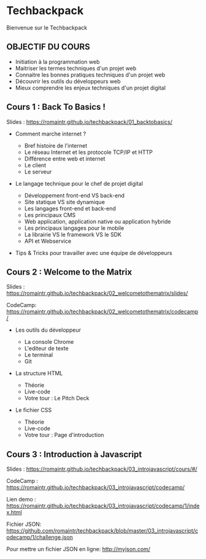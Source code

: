 
# Techbackpack

Bienvenue sur le Techbackpack

## OBJECTIF DU COURS

* Initiation à la programmation web 
* Maitriser les termes techniques d'un projet web
* Connaitre les bonnes pratiques techniques d'un projet web 
* Découvrir les outils du développeurs web
* Mieux comprendre les enjeux techniques d'un projet digital

## Cours 1 : Back To Basics !

Slides : https://romaintr.github.io/techbackpack/01_backtobasics/

* Comment marche internet ?
	* Bref histoire de l'internet
	* Le réseau Internet et les protocole TCP/IP et HTTP
	* Différence entre web et internet 
	* Le client
	* Le serveur

* Le langage technique pour le chef de projet digital
	* Développement front-end VS back-end 
	* Site statique VS site dynamique 
	* Les langages front-end et back-end 
	* Les principaux CMS
	* Web application, application native ou application hybride 
	* Les principaux langages pour le mobile 
	* La librairie VS le framework VS le SDK 
	* API et Webservice 

* Tips & Tricks pour travailler avec une équipe de développeurs

 ## Cours 2 : Welcome to the Matrix

Slides : https://romaintr.github.io/techbackpack/02_welcometothematrix/slides/

CodeCamp: https://romaintr.github.io/techbackpack/02_welcometothematrix/codecamp/

* Les outils du développeur
	* La console Chrome
	* L'editeur de texte
	* Le terminal
	* Git

* La structure HTML
	* Théorie
	* Live-code
	* Votre tour : Le Pitch Deck

* Le fichier CSS
	* Théorie
	* Live-code
	* Votre tour : Page d'introduction
	
<!--
* Introduction à Bootstrap
	* Théorie
	* Live-code
	* Votre tour : My first landing page
-->
## Cours 3 : Introduction à Javascript

Slides : https://romaintr.github.io/techbackpack/03_introjavascript/cours/#/

CodeCamp : https://romaintr.github.io/techbackpack/03_introjavascript/codecamp/

Lien demo : https://romaintr.github.io/techbackpack/03_introjavascript/codecamp/1/index.html

Fichier JSON: https://github.com/romaintr/techbackpack/blob/master/03_introjavascript/codecamp/1/challenge.json

Pour mettre un fichier JSON en ligne: http://myjson.com/







